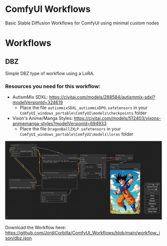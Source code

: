 # ComfyUI Workflows
Basic Stable Diffusion Workflows for ComfyUI using minimal custom nodes

# Workflows

## DBZ

Simple DBZ type of workflow using a LoRA.

### Resources you need for this workflow:
- AutismMix SDXL: https://civitai.com/models/288584/autismmix-sdxl?modelVersionId=324619
  - Place the file `autismmixSDXL_autismmixDPO.safetensors` in your `ComfyUI_windows_portable\ComfyUI\models\checkpoints` folder
- Vixon's Anime/Manga Styles: https://civitai.com/models/512403/vixons-animemanga-styles?modelVersionId=694933
  - Place the file `DragonBallZXLP.safetensors` in your `ComfyUI_windows_portable\ComfyUI\models\loras` folder

![](https://github.com/JordiCorbilla/ComfyUI_Workflows/raw/main/workflow_images/dbz.png)

Download the Workflow here: https://github.com/JordiCorbilla/ComfyUI_Workflows/blob/main/workflow_json/dbz.json

